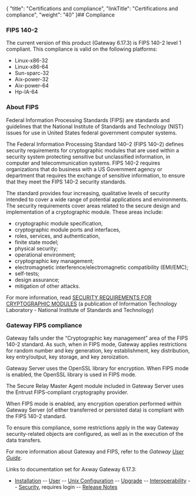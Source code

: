 {
    "title": "Certifications and compliance",
    "linkTitle": "Certifications and compliance",
    "weight": "40"
}## Compliance

### FIPS 140-2

The current version of this product (Gateway <span class="mc-variable axway_variables.Component_long_version variable">6.17.3</span>) is FIPS 140-2 level 1 compliant. This compliance is valid on the following platforms:

-   Linux-x86-32
-   Linux-x86-64
-   Sun-sparc-32
-   Aix-power-32
-   Aix-power-64
-   Hp-IA-64

### About FIPS

Federal Information Processing Standards (FIPS) are standards and guidelines that the National Institute of Standards and Technology (NIST) issues for use in United States federal government computer systems.

The Federal Information Processing Standard 140–2 (FIPS 140–2) defines security requirements for cryptographic modules that are used within a security system protecting sensitive but unclassified information, in computer and telecommunication systems. FIPS 140-2 requires organizations that do business with a US Government agency or department that requires the exchange of sensitive information, to ensure that they meet the FIPS 140-2 security standards.

The standard provides four increasing, qualitative levels of security intended to cover a wide range of potential applications and environments. The security requirements cover areas related to the secure design and implementation of a cryptographic module. These areas include:

-   cryptographic module specification,
-   cryptographic module ports and interfaces,
-   roles, services, and authentication,
-   finite state model;
-   physical security;
-   operational environment;
-   cryptographic key management;
-   electromagnetic interference/electromagnetic compatibility (EMI/EMC);
-   self-tests;
-   design assurance;
-   mitigation of other attacks.

For more information, read [SECURITY REQUIREMENTS FOR CRYPTOGRAPHIC MODULES](http://csrc.nist.gov/publications/fips/fips140-2/fips1402.pdf) (a publication of Information Technology Laboratory - National Institute of Standards and Technology)

### Gateway FIPS compliance

Gateway falls under the “Cryptographic key management” area of the FIPS 140-2 standard. As such, when in FIPS mode, Gateway applies restrictions for random number and key generation, key establishment, key distribution, key entry/output, key storage, and key zeroization.

Gateway Server uses the OpenSSL library for encryption. When FIPS mode is enabled, the OpenSSL library is used in FIPS mode.

The Secure Relay Master Agent module included in Gateway Server uses the Entrust FIPS-compliant cryptography provider.

When FIPS mode is enabled, any encryption operation performed within Gateway Server (of either transferred or persisted data) is compliant with the FIPS 140-2 standard.

To ensure this compliance, some restrictions apply in the way Gateway security-related objects are configured, as well as in the execution of the data transfers.

For more information about Gateway and FIPS, refer to the *Gateway [User Guide](#)*.

Links to documentation set for Axway Gateway <span class="mc-variable axway_variables.Release_Number variable">6.17.3</span>:

-   [Installation](#) -- [User](#) -- [Unix Configuration](#) -- [Upgrade](#) -- [Interoperability](#) -- [Security](#), requires login -- [Release Notes](#)
